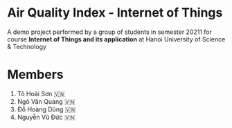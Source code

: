 # Air Quality Index - Internet of Things
A demo project performed by a group of students in semester 20211 for course **Internet of Things and its application** at Hanoi University of Science & Technology

# Members
1. Tô Hoài Sơn :vietnam:
2. Ngô Văn Quang :vietnam:
3. Đỗ Hoàng Dũng :vietnam:
4. Nguyễn Vũ Đức :vietnam:
